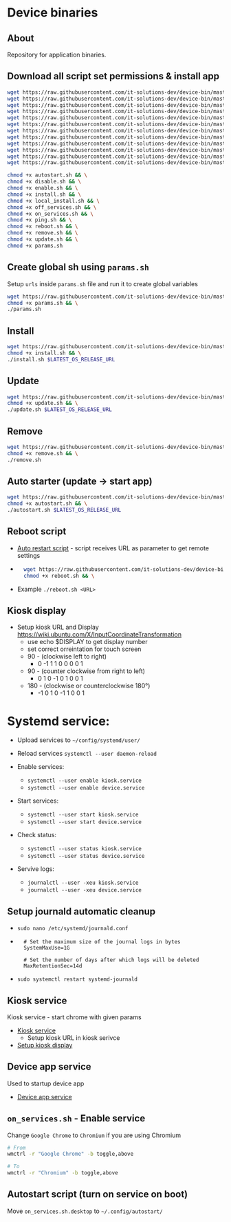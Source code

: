 # Device binaries

## About

Repository for application binaries.

## Download all script set permissions & install app

```bash
wget https://raw.githubusercontent.com/it-solutions-dev/device-bin/master/scripts/ubuntu/autostart.sh && \
wget https://raw.githubusercontent.com/it-solutions-dev/device-bin/master/scripts/ubuntu/disable.sh && \
wget https://raw.githubusercontent.com/it-solutions-dev/device-bin/master/scripts/ubuntu/enable.sh && \
wget https://raw.githubusercontent.com/it-solutions-dev/device-bin/master/scripts/ubuntu/install.sh && \
wget https://raw.githubusercontent.com/it-solutions-dev/device-bin/master/scripts/ubuntu/local_install.sh && \
wget https://raw.githubusercontent.com/it-solutions-dev/device-bin/master/scripts/ubuntu/off_services.sh && \
wget https://raw.githubusercontent.com/it-solutions-dev/device-bin/master/scripts/ubuntu/on_services.sh && \
wget https://raw.githubusercontent.com/it-solutions-dev/device-bin/master/scripts/ubuntu/ping.sh && \
wget https://raw.githubusercontent.com/it-solutions-dev/device-bin/master/scripts/ubuntu/reboot.sh && \
wget https://raw.githubusercontent.com/it-solutions-dev/device-bin/master/scripts/ubuntu/remove.sh && \
wget https://raw.githubusercontent.com/it-solutions-dev/device-bin/master/scripts/ubuntu/update.sh && \
wget https://raw.githubusercontent.com/it-solutions-dev/device-bin/master/scripts/ubuntu/params.sh && \
```

```bash
chmod +x autostart.sh && \
chmod +x disable.sh && \
chmod +x enable.sh && \
chmod +x install.sh && \
chmod +x local_install.sh && \
chmod +x off_services.sh && \
chmod +x on_services.sh && \
chmod +x ping.sh && \
chmod +x reboot.sh && \
chmod +x remove.sh && \
chmod +x update.sh && \
chmod +x params.sh
```

## Create global sh using `params.sh`

Setup `urls` inside `params.sh` file and run it to create global variables

```bash
wget https://raw.githubusercontent.com/it-solutions-dev/device-bin/master/scripts/ubuntu/params.sh && \
chmod +x params.sh && \
./params.sh
```

## Install

```bash
wget https://raw.githubusercontent.com/it-solutions-dev/device-bin/master/scripts/ubuntu/install.sh && \
chmod +x install.sh && \
./install.sh $LATEST_OS_RELEASE_URL
```

## Update

```bash
wget https://raw.githubusercontent.com/it-solutions-dev/device-bin/master/scripts/ubuntu/update.sh && \
chmod +x update.sh && \
./update.sh $LATEST_OS_RELEASE_URL
```

## Remove

```bash
wget https://raw.githubusercontent.com/it-solutions-dev/device-bin/master/scripts/ubuntu/remove.sh && \
chmod +x remove.sh && \
./remove.sh
```

## Auto starter (update -> start app)

```bash
wget https://raw.githubusercontent.com/it-solutions-dev/device-bin/master/scripts/ubuntu/autostart.sh && \
chmod +x autostart.sh && \
./autostart.sh $LATEST_OS_RELEASE_URL
```

## Reboot script

-   [Auto restart script](./scripts/ubuntu/reboot.sh) - script receives URL as parameter to get remote settings
-   ```bash
      wget https://raw.githubusercontent.com/it-solutions-dev/device-bin/master/scripts/ubuntu/reboot.sh && \
      chmod +x reboot.sh && \
    ```
-   Example `./reboot.sh <URL>`

## Kiosk display

-   Setup kiosk URL and Display https://wiki.ubuntu.com/X/InputCoordinateTransformation
    -   use echo $DISPLAY to get display number
    -   set correct orreintation for touch screen
    -   90 - (clockwise left to right)
        -   0 -1 1 1 0 0 0 0 1
    -   90 - (counter clockwise from right to left)
        -   0 1 0 -1 0 1 0 0 1
    -   180 - (clockwise or counterclockwise 180°)
        -   -1 0 1 0 -1 1 0 0 1

# Systemd service:

-   Upload services to `~/config/systemd/user/`
-   Reload services `systemctl --user daemon-reload`
-   Enable services:
    -   `systemctl --user enable kiosk.service`
    -   `systemctl --user enable device.service`
-   Start services:
    -   `systemctl --user start kiosk.service`
    -   `systemctl --user start device.service`
-   Check status:

    -   `systemctl --user status kiosk.service`
    -   `systemctl --user status device.service`

-   Servive logs:
    -   `journalctl --user -xeu kiosk.service`
    -   `journalctl --user -xeu device.service`

## Setup journald automatic cleanup

-   `sudo nano /etc/systemd/journald.conf`

-   ```
      # Set the maximum size of the journal logs in bytes
      SystemMaxUse=1G

      # Set the number of days after which logs will be deleted
      MaxRetentionSec=14d
    ```

-   `sudo systemctl restart systemd-journald`

## Kiosk service

Kiosk service - start chrome with given params

-   [Kiosk service](./scripts/ubuntu/services/kiosk.service)
    -   Setup kiosk URL in kiosk serivce
-   [Setup kiosk display](#kiosk-display)

## Device app service

Used to startup device app

-   [Device app service](./scripts/ubuntu/services/device.service)

## `on_services.sh` - Enable service

Change `Google Chrome` to `Chromium` if you are using Chromium

```bash
# From
wmctrl -r "Google Chrome" -b toggle,above

# To
wmctrl -r "Chromium" -b toggle,above

```

## Autostart script (turn on service on boot)

Move `on_services.sh.desktop` to `~/.config/autostart/`
